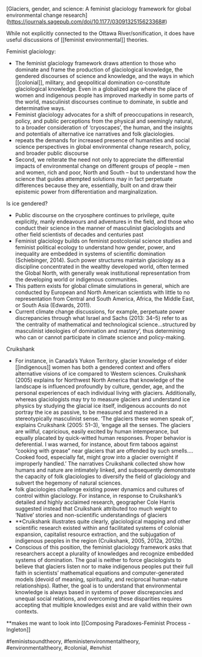 [Glaciers, gender, and science: A feminist glaciology framework for global environmental change research] (https://journals.sagepub.com/doi/10.1177/0309132515623368#)

While not explicitly connected to the Ottawa River/sonification, it does have useful discussions of [[feminist environmental]] theories.

Feminist glaciology:
-	The feminist glaciology framework draws attention to those who dominate and frame the production of glaciological knowledge, the gendered discourses of science and knowledge, and the ways in which [[colonial]], military, and geopolitical domination co-constitute glaciological knowledge. Even in a globalized age where the place of women and indigenous people has improved markedly in some parts of the world, masculinist discourses continue to dominate, in subtle and determinative ways.
-	Feminist glaciology advocates for a shift of preoccupations in research, policy, and public perceptions from the physical and seemingly natural, to a broader consideration of ‘cryoscapes’, the human, and the insights and potentials of alternative ice narratives and folk glaciologies.
-	repeats the demands for increased presence of humanities and social science perspectives in global environmental change research, policy, and broader public discourse
-	Second, we reiterate the need not only to appreciate the differential impacts of environmental change on different groups of people – men and women, rich and poor, North and South – but to understand how the science that guides attempted solutions may in fact perpetuate differences because they are, essentially, built on and draw their epistemic power from differentiation and marginalization.

Is ice gendered?
-	Public discourse on the cryosphere continues to privilege, quite explicitly, manly endeavours and adventures in the field, and those who conduct their science in the manner of masculinist glaciologists and other field scientists of decades and centuries past
-	Feminist glaciology builds on feminist postcolonial science studies and feminist political ecology to understand how gender, power, and inequality are embedded in systems of scientific domination (Schiebinger, 2014). Such power structures maintain glaciology as a discipline concentrated in the wealthy developed world, often termed the Global North, with generally weak institutional representation from the developing world or indigenous communities.
-	This pattern exists for global climate simulations in general, which are conducted by European and North American scientists with little to no representation from Central and South America, Africa, the Middle East, or South Asia (Edwards, 2011). 
-	Current climate change discussions, for example, perpetuate power discrepancies through what Israel and Sachs (2013: 34–5) refer to as ‘the centrality of mathematical and technological science…structured by masculinist ideologies of domination and mastery’, thus determining who can or cannot participate in climate science and policy-making.

Cruikshank
-	For instance, in Canada’s Yukon Territory, glacier knowledge of elder [[indigenous]] women has both a gendered context and offers alternative visions of ice compared to Western sciences. Cruikshank (2005) explains for Northwest North America that knowledge of the landscape is influenced profoundly by culture, gender, age, and the personal experiences of each individual living with glaciers. Additionally, whereas glaciologists may try to measure glaciers and understand ice physics by studying the glacial ice itself, indigenous accounts do not portray the ice as passive, to be measured and mastered in a stereotypically masculinist sense. ‘The glaciers these women speak of’, explains Cruikshank (2005: 51–3), ‘engage all the senses. The glaciers are willful, capricious, easily excited by human intemperance, but equally placated by quick-witted human responses. Proper behavior is deferential. I was warned, for instance, about firm taboos against “cooking with grease” near glaciers that are offended by such smells.…Cooked food, especially fat, might grow into a glacier overnight if improperly handled.’ The narratives Cruikshank collected show how humans and nature are intimately linked, and subsequently demonstrate the capacity of folk glaciologies to diversify the field of glaciology and subvert the hegemony of natural sciences.
-	folk glaciologies challenge existing power dynamics and cultures of control within glaciology. For instance, in response to Cruikshank’s detailed and highly acclaimed research, geographer Cole Harris suggested instead that Cruikshank attributed too much weight to ‘Native’ stories and non-scientific understandings of glaciers
-	**Cruikshank illustrates quite clearly, glaciological mapping and other scientific research existed within and facilitated systems of colonial expansion, capitalist resource extraction, and the subjugation of indigenous peoples in the region (Cruikshank, 2005, 2012a, 2012b).
-	Conscious of this position, the feminist glaciology framework asks that researchers accept a plurality of knowledges and recognize embedded systems of domination. The goal is neither to force glaciologists to believe that glaciers listen nor to make indigenous peoples put their full faith in scientists’ mathematical equations and computer-generated models (devoid of meaning, spirituality, and reciprocal human-nature relationships). Rather, the goal is to understand that environmental knowledge is always based in systems of power discrepancies and unequal social relations, and overcoming these disparities requires accepting that multiple knowledges exist and are valid within their own contexts.

**makes me want to look into [[Composing Paradoxes-Feminist Process - Ingleton]]

#feministsoundtheory, #feministenvironmentaltheory, #environmentaltheory, #colonial, #envhist
